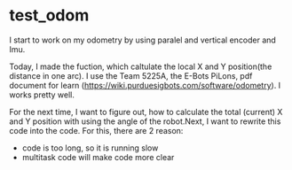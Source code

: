 # test_odom


 I start to work on my odometry by using paralel and vertical encoder and Imu. 



Today, I made the fuction, which caltulate the local X and Y position(the distance in one arc). I use the Team 5225A, the E-Bots PiLons, pdf document for learn (https://wiki.purduesigbots.com/software/odometry). I works pretty well.



For the next time, I want to figure out, how to calculate the total (current) X and Y position with using the angle of the robot.Next, I want to rewrite this code into the code. For this, there are 2 reason:

- code is too long, so it is running slow
- multitask code will make code more clear 



